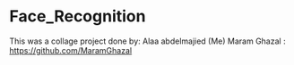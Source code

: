 # Face_Recognition

This was a collage project done by:
Alaa abdelmajied (Me)
Maram Ghazal : https://github.com/MaramGhazal
